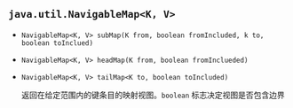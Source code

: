## `java.util.NavigableMap<K, V>`

* `NavigableMap<K, V> subMap(K from, boolean fromIncluded, k to, boolean toInclued)`

* `NavigableMap<K, V> headMap(K from, boolean fromInclueded)`

* `NavigableMap<K, V> tailMap<K to, boolean toIncluded)`

  返回在给定范围内的键条目的映射视图。`boolean` 标志决定视图是否包含边界